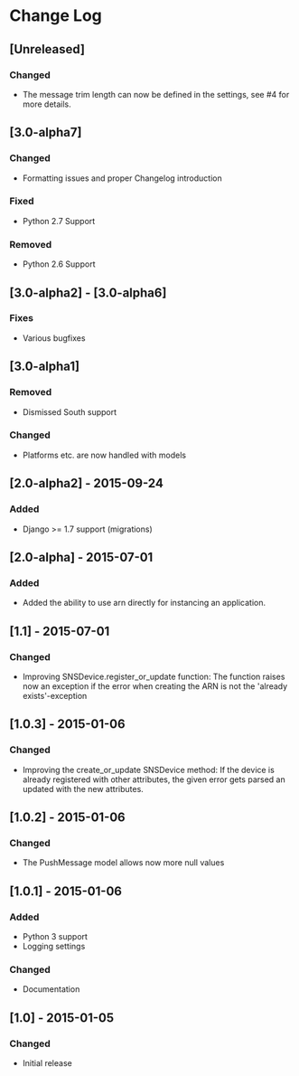 # Change Log

## [Unreleased]
### Changed
-  The message trim length can now be defined in the settings, see #4 for more details.

## [3.0-alpha7]
### Changed
-  Formatting issues and proper Changelog introduction

### Fixed
-  Python 2.7 Support

### Removed
-  Python 2.6 Support

## [3.0-alpha2] - [3.0-alpha6]
### Fixes
-  Various bugfixes

## [3.0-alpha1]
### Removed
-  Dismissed South support

### Changed
-  Platforms etc. are now handled with models

## [2.0-alpha2] - 2015-09-24
### Added
-  Django >= 1.7 support (migrations)

## [2.0-alpha] - 2015-07-01
### Added
-  Added the ability to use arn directly for instancing an application.

## [1.1] - 2015-07-01
### Changed
-  Improving SNSDevice.register_or_update function: The function raises now an exception if the error when creating the
ARN is not the 'already exists'-exception


## [1.0.3] - 2015-01-06
### Changed
-  Improving the create_or_update SNSDevice method: If the device is already registered with other attributes, the
given error gets parsed an updated with the new attributes.

## [1.0.2] - 2015-01-06
### Changed
-  The PushMessage model allows now more null values

## [1.0.1] - 2015-01-06
### Added
-  Python 3 support
-  Logging settings

### Changed
- Documentation

## [1.0] - 2015-01-05
### Changed
-  Initial release



